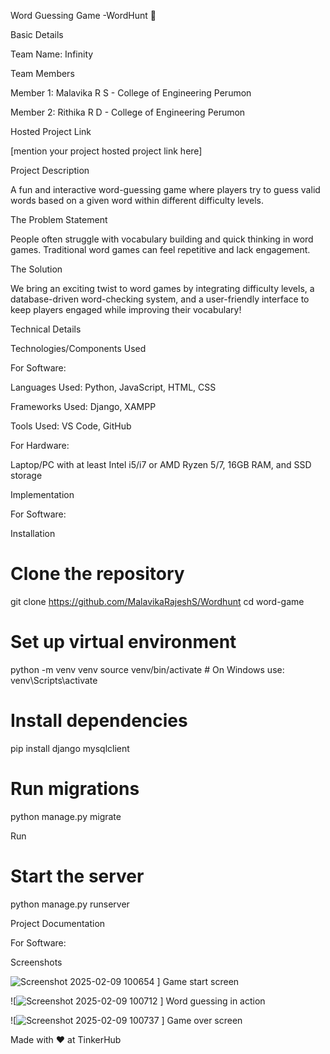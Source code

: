 Word Guessing Game -WordHunt 🎯

Basic Details

Team Name: Infinity

Team Members

Member 1: Malavika R S - College of Engineering Perumon

Member 2: Rithika R D - College of Engineering Perumon


Hosted Project Link

[mention your project hosted project link here]

Project Description

A fun and interactive word-guessing game where players try to guess valid words based on a given word within different difficulty levels.

The Problem Statement

People often struggle with vocabulary building and quick thinking in word games. Traditional word games can feel repetitive and lack engagement.

The Solution

We bring an exciting twist to word games by integrating difficulty levels, a database-driven word-checking system, and a user-friendly interface to keep players engaged while improving their vocabulary!

Technical Details

Technologies/Components Used

For Software:

Languages Used: Python, JavaScript, HTML, CSS

Frameworks Used: Django, XAMPP

Tools Used: VS Code, GitHub

For Hardware:

Laptop/PC with at least Intel i5/i7 or AMD Ryzen 5/7, 16GB RAM, and SSD storage

Implementation

For Software:

Installation

# Clone the repository
git clone https://github.com/MalavikaRajeshS/Wordhunt
cd word-game

# Set up virtual environment
python -m venv venv
source venv/bin/activate  # On Windows use: venv\Scripts\activate

# Install dependencies
pip install django mysqlclient

# Run migrations
python manage.py migrate

Run

# Start the server
python manage.py runserver

Project Documentation

For Software:

Screenshots

![Screenshot 2025-02-09 100654](https://github.com/user-attachments/assets/3cfdc6a7-a50f-4e7f-95c7-c8af6dcc57d7)
]
Game start screen

![![Screenshot 2025-02-09 100712](https://github.com/user-attachments/assets/d0b0fdb7-ff10-4171-843a-f5650cea5258)
]
Word guessing in action

![![Screenshot 2025-02-09 100737](https://github.com/user-attachments/assets/58bb514c-916b-4706-b463-a44520d75124)
]
Game over screen



Made with ❤️ at TinkerHub

